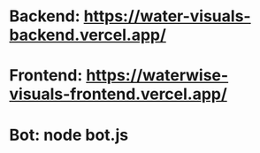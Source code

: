 # Backend: https://water-visuals-backend.vercel.app/
# Frontend: https://waterwise-visuals-frontend.vercel.app/
# Bot: node bot.js